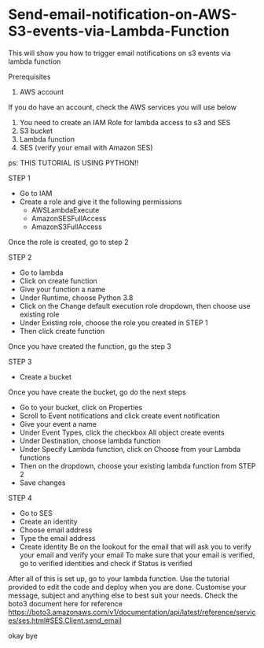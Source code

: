 # Send-email-notification-on-AWS-S3-events-via-Lambda-Function
This will show you how to trigger email notifications on s3 events via lambda function

Prerequisites
1. AWS account


If you do have an account, check the AWS services you will use below

1. You need to create an IAM Role for lambda access to s3 and SES
2. S3 bucket
3. Lambda function
4. SES (verify your email with Amazon SES)

ps: THIS TUTORIAL IS USING PYTHON!!


STEP 1

- Go to IAM
- Create a role and give it the following permissions 
  * AWSLambdaExecute
  * AmazonSESFullAccess
  * AmazonS3FullAccess

Once the role is created, go to step 2

STEP 2

- Go to lambda
- Click on create function
- Give your function a name
- Under Runtime, choose Python 3.8
- Click on the Change default execution role dropdown, then choose use existing role
- Under Existing role, choose the role you created in STEP 1
- Then click create function

Once you have created the function, go the step 3

STEP 3
- Create a bucket

Once you have create the bucket, go do the next steps
- Go to your bucket, click on Properties
- Scroll to Event notifications and click create event notification
- Give your event a name
- Under Event Types, click the checkbox All object create events
- Under Destination, choose lambda function
- Under Specify Lambda function, click on Choose from your Lambda functions
- Then on the dropdown, choose your existing lambda function from STEP 2
- Save changes


STEP 4
- Go to SES
- Create an identity
- Choose email address
- Type the email address 
- Create identity
Be on the lookout for the email that will ask you to verify your email and verify your email
To make sure that your email is verified, go to verified identities and check if Status is verified


After all of this is set up, go to your lambda function.
Use the tutorial provided to edit the code and deploy when you are done. Customise your message, subject and anything else to best suit your needs. Check the boto3 document here for reference https://boto3.amazonaws.com/v1/documentation/api/latest/reference/services/ses.html#SES.Client.send_email


okay bye
